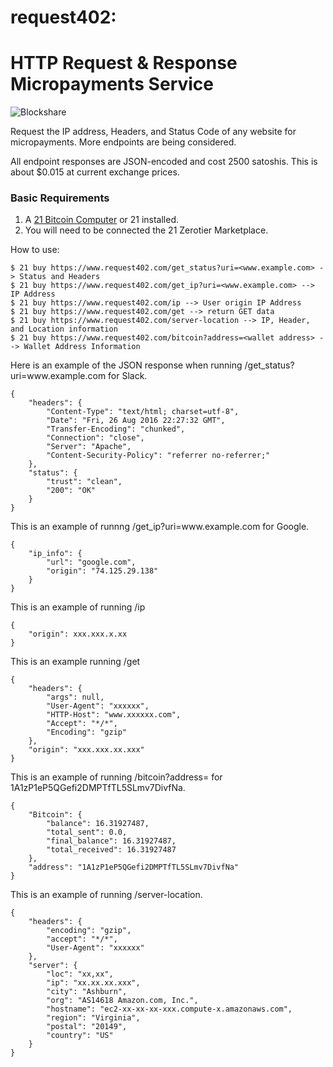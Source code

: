 # request402: 
HTTP Request & Response Micropayments Service
===========================================
![Blockshare](https://machine-payable.herokuapp.com/static/img/abstractdot.ico)

Request the IP address, Headers, and Status Code of any website for micropayments. More endpoints are being considered.

All endpoint responses are JSON-encoded and cost 2500 satoshis. This is about $0.015 at current exchange prices.

<h3> Basic Requirements </h3>

1. A  <a href="https://21.co">21 Bitcoin Computer</a> or 21 installed.
2. You will need to be connected the 21 Zerotier Marketplace.

How to use:

    $ 21 buy https://www.request402.com/get_status?uri=<www.example.com> -> Status and Headers
    $ 21 buy https://www.request402.com/get_ip?uri=<www.example.com> --> IP Address
    $ 21 buy https://www.request402.com/ip --> User origin IP Address
    $ 21 buy https://www.request402.com/get --> return GET data
    $ 21 buy https://www.request402.com/server-location --> IP, Header, and Location information
    $ 21 buy https://www.request402.com/bitcoin?address=<wallet address> --> Wallet Address Information


<p>Here is an example of the JSON response when running /get_status?uri=www.example.com for Slack.</p>
<pre><code>{
    "headers": {
        "Content-Type": "text/html; charset=utf-8",
        "Date": "Fri, 26 Aug 2016 22:27:32 GMT",
        "Transfer-Encoding": "chunked",
        "Connection": "close",
        "Server": "Apache",
        "Content-Security-Policy": "referrer no-referrer;"
    },
    "status": {
        "trust": "clean",
        "200": "OK"
    }
}
</code></pre>
<p>This is an example of runnng /get_ip?uri=www.example.com for Google.</p>
<pre><code>{
    "ip_info": {
        "url": "google.com",
        "origin": "74.125.29.138"
    }
}
</code></pre>

<p>This is an example of running /ip </p>
<pre><code>{
    "origin": xxx.xxx.x.xx
}
</code></pre>
<p>This is an example running /get </p>
<pre><code>{
    "headers": {
        "args": null,
        "User-Agent": "xxxxxx",
        "HTTP-Host": "www.xxxxxx.com",
        "Accept": "*/*",
        "Encoding": "gzip"
    },
    "origin": "xxx.xxx.xx.xxx"
}
</code></pre>

<p>This is an example of running /bitcoin?address=<wallet address> for 1A1zP1eP5QGefi2DMPTfTL5SLmv7DivfNa.</p>
<pre><code>{
    "Bitcoin": {
        "balance": 16.31927487,
        "total_sent": 0.0,
        "final_balance": 16.31927487,
        "total_received": 16.31927487
    },
    "address": "1A1zP1eP5QGefi2DMPTfTL5SLmv7DivfNa"
}
</code></pre>
<p>This is an example of running /server-location.</p>
<pre><code>{
    "headers": {
        "encoding": "gzip",
        "accept": "*/*",
        "User-Agent": "xxxxxx"
    },
    "server": {
        "loc": "xx,xx",
        "ip": "xx.xx.xx.xxx",
        "city": "Ashburn",
        "org": "AS14618 Amazon.com, Inc.",
        "hostname": "ec2-xx-xx-xx-xxx.compute-x.amazonaws.com",
        "region": "Virginia",
        "postal": "20149",
        "country": "US"
    }
}
</code></pre>
